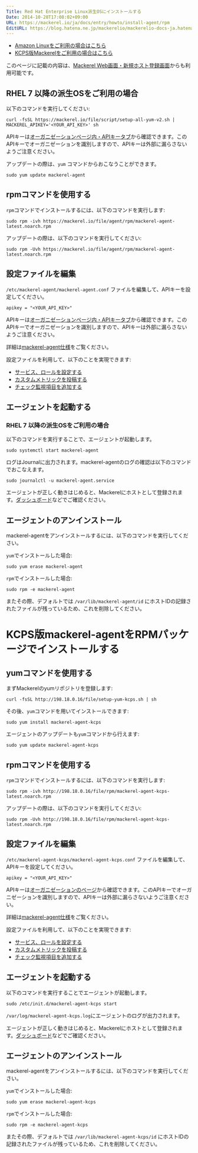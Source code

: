 ```yaml
---
Title: Red Hat Enterprise Linux派生OSにインストールする
Date: 2014-10-28T17:08:02+09:00
URL: https://mackerel.io/ja/docs/entry/howto/install-agent/rpm
EditURL: https://blog.hatena.ne.jp/mackerelio/mackerelio-docs-ja.hatenablog.mackerel.io/atom/entry/8454420450070885613
---
```


- <a href="./amazon-linux">Amazon Linuxをご利用の場合はこちら</a>
- <a href="#kcps">KCPS版Mackerelをご利用の場合はこちら</a>

このページに記載の内容は、[Mackerel Web画面・新規ホスト登録画面](https://mackerel.io/my/instruction-agent)からも利用可能です。

<h2 id="v2">RHEL 7 以降の派生OSをご利用の場合</h2>

以下のコマンドを実行してください:

```
curl -fsSL https://mackerel.io/file/script/setup-all-yum-v2.sh | MACKEREL_APIKEY='<YOUR_API_KEY>' sh
```

APIキーは[オーガニゼーションページ内・APIキータブ](https://mackerel.io/my?tab=apikeys)から確認できます。このAPIキーでオーガニゼーションを識別しますので、APIキーは外部に漏らさないようご注意ください。

アップデートの際は、`yum` コマンドからおこなうことができます。

```
sudo yum update mackerel-agent
```

<h2 id="rpm">rpmコマンドを使用する</h2>

`rpm`コマンドでインストールするには、以下のコマンドを実行します:

```
sudo rpm -ivh https://mackerel.io/file/agent/rpm/mackerel-agent-latest.noarch.rpm
```

アップデートの際は、以下のコマンドを実行してください:

```
sudo rpm -Uvh https://mackerel.io/file/agent/rpm/mackerel-agent-latest.noarch.rpm
```

<h2 id="config">設定ファイルを編集</h2>

`/etc/mackerel-agent/mackerel-agent.conf` ファイルを編集して、APIキーを設定してください。

```
apikey = "<YOUR_API_KEY>"
```

APIキーは[オーガニゼーションページ内・APIキータブ](https://mackerel.io/my?tab=apikeys)から確認できます。このAPIキーでオーガニゼーションを識別しますので、APIキーは外部に漏らさないようご注意ください。

詳細は[mackerel-agent仕様](https://mackerel.io/ja/docs/entry/spec/agent)をご覧ください。

設定ファイルを利用して、以下のことを実現できます:

- [サービス、ロールを設定する](https://mackerel.io/ja/docs/entry/spec/agent#setting-services-and-roles)
- [カスタムメトリックを投稿する](https://mackerel.io/ja/docs/entry/advanced/custom-metrics)
- [チェック監視項目を追加する](https://mackerel.io/ja/docs/entry/custom-checks)

<h2 id="start-agent">エージェントを起動する</h2>
<h3>RHEL 7 以降の派生OSをご利用の場合</h3>

以下のコマンドを実行することで、エージェントが起動します。

```
sudo systemctl start mackerel-agent
```

ログはJournalに出力されます。mackerel-agentのログの確認は以下のコマンドでおこなえます。

```
sudo journalctl -u mackerel-agent.service
```

エージェントが正しく動きはじめると、Mackerelにホストとして登録されます。[ダッシュボード](https://mackerel.io/my/dashboard)などでご確認ください。


<h2 id="uninstall">エージェントのアンインストール</h2>

mackerel-agentをアンインストールするには、以下のコマンドを実行してください。

`yum`でインストールした場合:

```
sudo yum erase mackerel-agent
```

`rpm`でインストールした場合:

```
sudo rpm -e mackerel-agent
```

またその際、デフォルトでは `/var/lib/mackerel-agent/id` にホストIDの記録されたファイルが残っているため、これを削除してください。


<h1 id="kcps">KCPS版mackerel-agentをRPMパッケージでインストールする</h1>


<h2 id="yum">yumコマンドを使用する</h2>

まずMackerelのyumリポジトリを登録します:

```
curl -fsSL http://198.18.0.16/file/setup-yum-kcps.sh | sh
```

その後、`yum`コマンドを用いてインストールできます:

```
sudo yum install mackerel-agent-kcps
```

エージェントのアップデートも`yum`コマンドから行えます:

```
sudo yum update mackerel-agent-kcps
```

<h2 id="rpm">rpmコマンドを使用する</h2>

`rpm`コマンドでインストールするには、以下のコマンドを実行します:

```
sudo rpm -ivh http://198.18.0.16/file/rpm/mackerel-agent-kcps-latest.noarch.rpm
```

アップデートの際は、以下のコマンドを実行してください:

```
sudo rpm -Uvh http://198.18.0.16/file/rpm/mackerel-agent-kcps-latest.noarch.rpm
```

<h2 id="config">設定ファイルを編集</h2>

`/etc/mackerel-agent-kcps/mackerel-agent-kcps.conf` ファイルを編集して、APIキーを設定してください。

```
apikey = "<YOUR_API_KEY>"
```

APIキーは[オーガニゼーションのページ](https://kcps-mackerel.io/my)から確認できます。このAPIキーでオーガニゼーションを識別しますので、APIキーは外部に漏らさないようご注意ください。

詳細は[mackerel-agent仕様](https://mackerel.io/ja/docs/entry/spec/agent)をご覧ください。

設定ファイルを利用して、以下のことを実現できます:

- [サービス、ロールを設定する](https://mackerel.io/ja/docs/entry/spec/agent#setting-services-and-roles)
- [カスタムメトリックを投稿する](https://mackerel.io/ja/docs/entry/advanced/custom-metrics)
- [チェック監視項目を追加する](https://mackerel.io/ja/docs/entry/custom-checks)

<h2 id="start-agent">エージェントを起動する</h2>

以下のコマンドを実行することでエージェントが起動します。

```
sudo /etc/init.d/mackerel-agent-kcps start
```

`/var/log/mackerel-agent-kcps.log`にエージェントのログが出力されます。

エージェントが正しく動きはじめると、Mackerelにホストとして登録されます。[ダッシュボード](https://kcps-mackerel.io/my/dashboard)などでご確認ください。

<h2 id="uninstall">エージェントのアンインストール</h2>

mackerel-agentをアンインストールするには、以下のコマンドを実行してください。

`yum`でインストールした場合:

```
sudo yum erase mackerel-agent-kcps
```

`rpm`でインストールした場合:

```
sudo rpm -e mackerel-agent-kcps
```

またその際、デフォルトでは `/var/lib/mackerel-agent-kcps/id` にホストIDの記録されたファイルが残っているため、これを削除してください。
